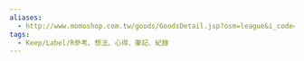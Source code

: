 ```yaml
---
aliases:
  - http://www.momoshop.com.tw/goods/GoodsDetail.jsp?osm=league&i_code=6368114&cid=apuad&oid=1&memid=6000018869
tags:
  - Keep/Label/R參考、想法、心得、筆記、紀錄
---
```



